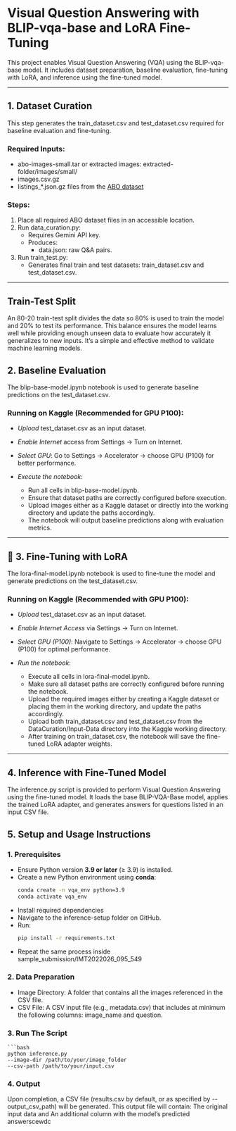 # Visual Question Answering with BLIP-vqa-base and LoRA Fine-Tuning

This project enables Visual Question Answering (VQA) using the BLIP-vqa-base model. It includes dataset preparation, baseline evaluation, fine-tuning with LoRA, and inference using the fine-tuned model.

---

## 1. Dataset Curation

This step generates the train_dataset.csv and test_dataset.csv required for baseline evaluation and fine-tuning.


### Required Inputs:
- abo-images-small.tar or extracted images: extracted-folder/images/small/
- images.csv.gz
- listings_*.json.gz files from the [ABO dataset](https://github.com/google-research/google-research/tree/master/attribute-based-object-representations)

### Steps:
1. Place all required ABO dataset files in an accessible location.
2. Run data_curation.py:
   - Requires Gemini API key.
   - Produces:
     - data.json: raw Q&A pairs.
3. Run train_test.py:
   - Generates final train and test datasets: train_dataset.csv and test_dataset.csv.

---

## Train-Test Split
An 80-20 train-test split divides the data so 80% is used to train the model and 20% to test its performance. This balance ensures the model learns well while providing enough unseen data to evaluate how accurately it generalizes to new inputs. It’s a simple and effective method to validate machine learning models.

<!-- ## Baseline Model Evaluation

The Salesforce/blip-vqa-base model is a vision-language model optimized for Visual Question Answering (VQA) tasks. It uses the BLIP (Bootstrapped Language-Image Pretraining) framework, which integrates visual and textual information to understand and answer questions about images. The BlipProcessor handles the preprocessing of both the image and the question, converting them into the appropriate format required by the model.

The BlipForQuestionAnswering class performs the core inference, generating accurate answers based on the input image and question. By loading the model onto the appropriate device (e.g., GPU), users can achieve efficient and fast performance. This makes the model well-suited for a range of applications such as automated image analysis, interactive AI systems, and accessibility tools. Ultimately, this model enables deeper visual comprehension through natural language interaction.

The Salesforce/blip-vqa-base model offers an excellent balance of performance and efficiency compared to several other popular VQA models. For instance, *VilBERT* was one of the earlier vision-language models based on a dual-stream transformer architecture. While it helped pioneer multimodal learning, VilBERT is relatively large, resource-intensive, and slower in inference compared to more recent models like BLIP.

Compared to *BLIP-2, which is a more advanced successor designed for zero-shot capabilities and uses a frozen language model (e.g., T5 or OPT), the **BLIP-vqa-base* model is smaller and better suited for lightweight deployment where high throughput and low latency are important. Although BLIP-2 offers stronger zero-shot generalization, it comes at the cost of increased model size and complexity.

Even in comparison to the original *BLIP*, the blip-vqa-base model is optimized specifically for VQA tasks, making it more focused and efficient for such use cases. Overall, it provides a practical middle ground—offering better performance than older models like VilBERT and smaller size than models like BLIP-2, while maintaining accuracy and speed ideal for real-world VQA systems. -->

<!-- ## Metrics
### Bert Score

### Precision

![Precision](images/1.png)

### Recall

![Recall](images/2.png)

### F1

![F1](images/3.png) -->

## 2. Baseline Evaluation

The blip-base-model.ipynb notebook is used to generate baseline predictions on the test_dataset.csv.

### Running on Kaggle (Recommended for GPU P100):

* *Upload* test_dataset.csv as an input dataset.
* *Enable Internet* access from Settings → Turn on Internet.
* *Select GPU*: Go to Settings → Accelerator → choose GPU (P100) for better performance.
* *Execute the notebook*:

  * Run all cells in blip-base-model.ipynb.
  * Ensure that dataset paths are correctly configured before execution.
  * Upload images either as a Kaggle dataset or directly into the working directory and update the paths accordingly.
  * The notebook will output baseline predictions along with evaluation metrics.

---

## 🔧 3. Fine-Tuning with LoRA

The lora-final-model.ipynb notebook is used to fine-tune the model and generate predictions on the test_dataset.csv.

### Running on Kaggle (Recommended with GPU P100):

* *Upload* test_dataset.csv as an input dataset.
* *Enable Internet Access* via Settings → Turn on Internet.
* *Select GPU (P100)*: Navigate to Settings → Accelerator → choose GPU (P100) for optimal performance.
* *Run the notebook*:

  * Execute all cells in lora-final-model.ipynb.
  * Make sure all dataset paths are correctly configured before running the notebook.
  * Upload the required images either by creating a Kaggle dataset or placing them in the working directory, and update the paths accordingly.
  * Upload both train_dataset.csv and test_dataset.csv from the DataCuration/Input-Data directory into the Kaggle working directory.
  * After training on train_dataset.csv, the notebook will save the fine-tuned LoRA adapter weights.

---

## 4. Inference with Fine-Tuned Model
The inference.py script is provided to perform Visual Question Answering using the fine-tuned model. It loads the base BLIP-VQA-Base model, applies the trained LoRA adapter, and generates answers for questions listed in an input CSV file.

## 5. Setup and Usage Instructions
### 1. Prerequisites

- Ensure Python version **3.9 or later** (≥ 3.9) is installed.
- Create a new Python environment using **conda**:
  ```bash
  conda create -n vqa_env python=3.9
  conda activate vqa_env

- Install required dependencies
- Navigate to the inference-setup folder on GitHub.
- Run:
    ```bash 
    pip install -r requirements.txt
- Repeat the same process inside sample_submission/IMT2022026_095_549

### 2. Data Preparation
- Image Directory: A folder that contains all the images referenced in the CSV file.
- CSV File: A CSV input file (e.g., metadata.csv) that includes at minimum the following columns: image_name and question.

### 3. Run The Script
    ```bash
    python inference.py
    --image-dir /path/to/your/image_folder
    --csv-path /path/to/your/input.csv


### 4. Output	
Upon completion, a CSV file (results.csv by default, or as specified by --output_csv_path) will be generated.
This output file will contain: The original input data and An additional column with the model’s predicted answerscewdc

